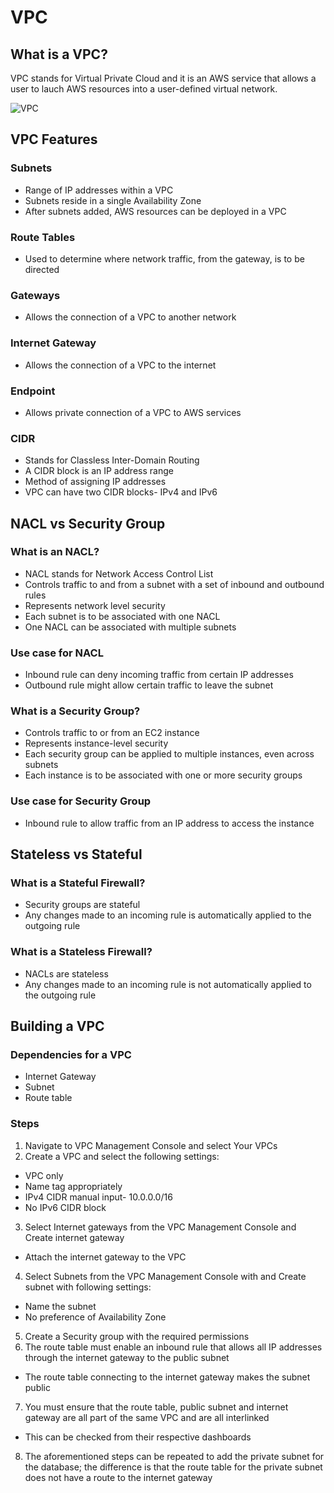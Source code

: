 # VPC

## What is a VPC?

VPC stands for Virtual Private Cloud and it is an AWS service that allows a user to lauch AWS resources into a user-defined virtual network.

![VPC](https://user-images.githubusercontent.com/99980305/187666002-3d0c8d95-2731-4f7d-88ed-316e36850242.jpeg)

## VPC Features

### Subnets

- Range of IP addresses within a VPC
- Subnets reside in a single Availability Zone
- After subnets added, AWS resources can be deployed in a VPC

### Route Tables

- Used to determine where network traffic, from the gateway, is to be directed 

### Gateways

- Allows the connection of a VPC to another network

### Internet Gateway

- Allows the connection of a VPC to the internet

### Endpoint

- Allows private connection of a VPC to AWS services

### CIDR

- Stands for Classless Inter-Domain Routing
- A CIDR block is an IP address range
- Method of assigning IP addresses
- VPC can have two CIDR blocks- IPv4 and IPv6

## NACL vs Security Group

### What is an NACL?

- NACL stands for Network Access Control List
- Controls traffic to and from a subnet with a set of inbound and outbound rules
- Represents network level security
- Each subnet is to be associated with one NACL
- One NACL can be associated with multiple subnets

### Use case for NACL

- Inbound rule can deny incoming traffic from certain IP addresses
- Outbound rule might allow certain traffic to leave the subnet

### What is a Security Group?

- Controls traffic to or from an EC2 instance
- Represents instance-level security
- Each security group can be applied to multiple instances, even across subnets
- Each instance is to be associated with one or more security groups

### Use case for Security Group

- Inbound rule to allow traffic from an IP address to access the instance

## Stateless vs Stateful

### What is a Stateful Firewall?

- Security groups are stateful
- Any changes made to an incoming rule is automatically applied to the outgoing rule

### What is a Stateless Firewall?

- NACLs are stateless
- Any changes made to an incoming rule is not automatically applied to the outgoing rule

## Building a VPC

### Dependencies for a VPC

- Internet Gateway
- Subnet
- Route table

### Steps

1. Navigate to VPC Management Console and select Your VPCs
2. Create a VPC and select the following settings:

- VPC only
- Name tag appropriately
- IPv4 CIDR manual input- 10.0.0.0/16
- No IPv6 CIDR block

3. Select Internet gateways from the VPC Management Console and Create internet gateway

- Attach the internet gateway to the VPC

4. Select Subnets from the VPC Management Console with and Create subnet with following settings:

- Name the subnet
- No preference of Availability Zone 

5. Create a Security group with the required permissions
6. The route table must enable an inbound rule that allows all IP addresses through the internet gateway to the public subnet

- The route table connecting to the internet gateway makes the subnet public

7. You must ensure that the route table, public subnet and internet gateway are all part of the same VPC and are all interlinked

- This can be checked from their respective dashboards

8. The aforementioned steps can be repeated to add the private subnet for the database; the difference is that the route table for the private subnet does not have a route to the internet gateway
